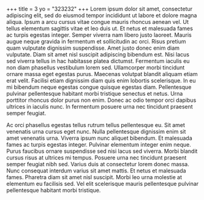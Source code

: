 +++
title = 3
yo = "323232"
+++
Lorem ipsum dolor sit amet, consectetur adipiscing elit, sed do eiusmod tempor incididunt ut labore et dolore magna aliqua. Ipsum a arcu cursus vitae congue mauris rhoncus aenean vel. Ut tellus elementum sagittis vitae et leo duis ut. Et netus et malesuada fames ac turpis egestas integer. Semper viverra nam libero justo laoreet. Mauris augue neque gravida in fermentum et sollicitudin ac orci. Risus pretium quam vulputate dignissim suspendisse. Amet justo donec enim diam vulputate. Diam sit amet nisl suscipit adipiscing bibendum est. Nisi lacus sed viverra tellus in hac habitasse platea dictumst. Fermentum iaculis eu non diam phasellus vestibulum lorem sed. Ullamcorper morbi tincidunt ornare massa eget egestas purus. Maecenas volutpat blandit aliquam etiam erat velit. Facilisi etiam dignissim diam quis enim lobortis scelerisque. In eu mi bibendum neque egestas congue quisque egestas diam. Pellentesque pulvinar pellentesque habitant morbi tristique senectus et netus. Urna porttitor rhoncus dolor purus non enim. Donec ac odio tempor orci dapibus ultrices in iaculis nunc. In fermentum posuere urna nec tincidunt praesent semper feugiat.

Ac orci phasellus egestas tellus rutrum tellus pellentesque eu. Sit amet venenatis urna cursus eget nunc. Nulla pellentesque dignissim enim sit amet venenatis urna. Viverra ipsum nunc aliquet bibendum. Et malesuada fames ac turpis egestas integer. Pulvinar elementum integer enim neque. Purus faucibus ornare suspendisse sed nisi lacus sed viverra. Morbi blandit cursus risus at ultrices mi tempus. Posuere urna nec tincidunt praesent semper feugiat nibh sed. Varius duis at consectetur lorem donec massa. Nunc consequat interdum varius sit amet mattis. Et netus et malesuada fames. Pharetra diam sit amet nisl suscipit. Morbi leo urna molestie at elementum eu facilisis sed. Vel elit scelerisque mauris pellentesque pulvinar pellentesque habitant morbi tristique.
